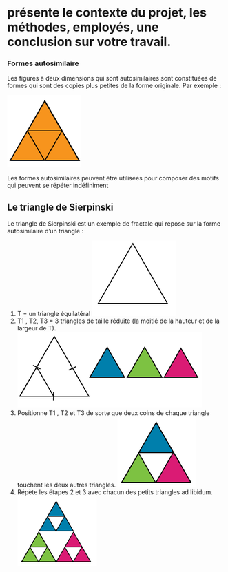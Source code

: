 # présente le contexte du projet, les méthodes, employés, une conclusion sur votre travail.

### Formes autosimilaire
Les figures à deux dimensions qui sont autosimilaires sont constituées de formes qui sont des copies plus petites de la forme originale. Par exemple :

![trianglessimilaires](img/triangles_similaires.png)

Les formes autosimilaires peuvent être utilisées pour composer des motifs qui peuvent se répéter indéfiniment

## Le triangle de Sierpinski
Le triangle de Sierpinski est un exemple de fractale qui repose sur la forme autosimilaire d’un triangle :

1. T = un triangle équilatéral
![triangle équilatéral](img/triangle.png)
2. T1 , T2, T3 = 3 triangles de taille réduite (la moitié de la hauteur et de la largeur de T).
![3 triangles issus du premier](img/divided_triangle.png)
3. Positionne T1 , T2 et T3 de sorte que deux coins de chaque triangle touchent les deux autres triangles.
![triangle de Sierpinski](img/T1,T2,T3.png)
4. Répète les étapes 2 et 3 avec chacun des petits triangles ad libidum.
![triangle de Sierpinski](img/triangles_sierpinski.png)